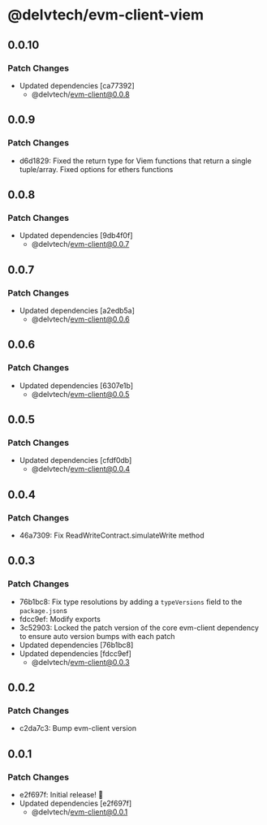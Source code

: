 # @delvtech/evm-client-viem

## 0.0.10

### Patch Changes

- Updated dependencies [ca77392]
  - @delvtech/evm-client@0.0.8

## 0.0.9

### Patch Changes

- d6d1829: Fixed the return type for Viem functions that return a single tuple/array.
  Fixed options for ethers functions

## 0.0.8

### Patch Changes

- Updated dependencies [9db4f0f]
  - @delvtech/evm-client@0.0.7

## 0.0.7

### Patch Changes

- Updated dependencies [a2edb5a]
  - @delvtech/evm-client@0.0.6

## 0.0.6

### Patch Changes

- Updated dependencies [6307e1b]
  - @delvtech/evm-client@0.0.5

## 0.0.5

### Patch Changes

- Updated dependencies [cfdf0db]
  - @delvtech/evm-client@0.0.4

## 0.0.4

### Patch Changes

- 46a7309: Fix ReadWriteContract.simulateWrite method

## 0.0.3

### Patch Changes

- 76b1bc8: Fix type resolutions by adding a `typeVersions` field to the `package.json`s
- fdcc9ef: Modify exports
- 3c52903: Locked the patch version of the core evm-client dependency to ensure auto version bumps with each patch
- Updated dependencies [76b1bc8]
- Updated dependencies [fdcc9ef]
  - @delvtech/evm-client@0.0.3

## 0.0.2

### Patch Changes

- c2da7c3: Bump evm-client version

## 0.0.1

### Patch Changes

- e2f697f: Initial release! 🚀
- Updated dependencies [e2f697f]
  - @delvtech/evm-client@0.0.1
